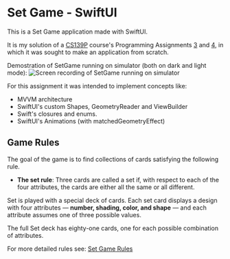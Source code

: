 # Set Game - SwiftUI

This is a Set Game application made with SwiftUI.

It is my solution of a [CS139P](https://cs193p.sites.stanford.edu) course's Programming Assignments [3](https://cs193p.sites.stanford.edu/sites/g/files/sbiybj16636/files/media/file/assignment_3_0.pdf) and [4](https://cs193p.sites.stanford.edu/sites/g/files/sbiybj16636/files/media/file/assignment_4_0.pdf), in which it was sought to make an application from scratch.

Demostration of SetGame running on simulator (both on dark and light mode):
![Screen recording of SetGame running on simulator](https://user-images.githubusercontent.com/55998376/156930558-aee4163b-62f5-40f0-a44b-7f509f9d980d.gif)

For this assignment it was intended to implement concepts like:
* MVVM architecture
* SwiftUI's custom Shapes, GeometryReader and ViewBuilder
* Swift's closures and enums.
* SwiftUI's Animations (with matchedGeometryEffect)

## Game Rules
The goal of the game is to find collections of cards satisfying the following rule.
* **The set rule**: Three cards are called a set if, with respect to each of the four attributes, the cards are either all the same or all different.

Set is played with a special deck of cards. Each set card displays a design with four attributes — __number, shading, color, and shape__ — and each attribute assumes one of three possible values.

The full Set deck has eighty-one cards, one for each possible combination of attributes.

For more detailed rules see: [Set Game Rules](https://web.archive.org/web/20130605073741/http://www.math.rutgers.edu/~maclagan/papers/set.pdf)
